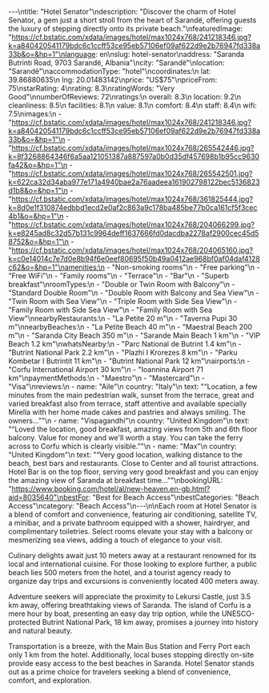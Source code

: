 ---\ntitle: "Hotel Senator"\ndescription: "Discover the charm of Hotel Senator, a gem just a short stroll from the heart of Sarandë, offering guests the luxury of stepping directly onto its private beach."\nfeaturedImage: "https://cf.bstatic.com/xdata/images/hotel/max1024x768/241218346.jpg?k=a840420541179bdc6c1ccff53ce95eb57106ef09af622d9e2b76947fd338a33b&o=&hp=1"\nlanguage: en\nslug: hotel-senator\naddress: "Saranda Butrinti Road, 9703 Sarandë, Albania"\ncity: "Sarandë"\nlocation: "Sarandë"\naccommodationType: "hotel"\ncoordinates:\n  lat: 39.86880635\n  lng: 20.01483142\nprice: "US$75"\npriceFrom: 75\nstarRating: 4\nrating: 8.3\nratingWords: "Very Good"\nnumberOfReviews: 72\nratings:\n  overall: 8.3\n  location: 9.2\n  cleanliness: 8.5\n  facilities: 8.1\n  value: 8.1\n  comfort: 8.4\n  staff: 8.4\n  wifi: 7.5\nimages:\n  - "https://cf.bstatic.com/xdata/images/hotel/max1024x768/241218346.jpg?k=a840420541179bdc6c1ccff53ce95eb57106ef09af622d9e2b76947fd338a33b&o=&hp=1"\n  - "https://cf.bstatic.com/xdata/images/hotel/max1024x768/265542446.jpg?k=8f3268864346f6a5aa121051387a887597a0b0d35df457698b1b95cc9630fa42&o=&hp=1"\n  - "https://cf.bstatic.com/xdata/images/hotel/max1024x768/265542501.jpg?k=622ca32d34aba977e171a4940bae2a76aadeea161902798122bec5136823d1b8&o=&hp=1"\n  - "https://cf.bstatic.com/xdata/images/hotel/max1024x768/361825444.jpg?k=8d0e1f310874edbbd1ecd2e0af2c863a9c178ba485be77b0ca161cf5f3cec4b1&o=&hp=1"\n  - "https://cf.bstatic.com/xdata/images/hotel/max1024x768/204066299.jpg?k=e8245ad8c32d57b131c9964deff1637666fd0dacdba2278af2900cec45d58752&o=&hp=1"\n  - "https://cf.bstatic.com/xdata/images/hotel/max1024x768/204065160.jpg?k=c0e14014c7e7d0e8b94f6e0eef80695f50b49a0412ae968bf0af04daf4128c62&o=&hp=1"\namenities:\n  - "Non-smoking rooms"\n  - "Free parking"\n  - "Free WiFi"\n  - "Family rooms"\n  - "Terrace"\n  - "Bar"\n  - "Superb breakfast"\nroomTypes:\n  - "Double or Twin Room with Balcony"\n  - "Standard Double Room"\n  - "Double Room with Balcony and Sea View"\n  - "Twin Room with Sea View"\n  - "Triple Room with Side Sea View"\n  - "Family Room with Side Sea View"\n  - "Family Room with Sea View"\nnearbyRestaurants:\n  - "La Petite 20 m"\n  - "Taverna Pupi 30 m"\nnearbyBeaches:\n  - "La Petite Beach 40 m"\n  - "Maestral Beach 200 m"\n  - "Saranda City Beach 350 m"\n  - "Sarande Main Beach 1 km"\n  - "VIP Beach 1.2 km"\nwhatsNearby:\n  - "Parc National de Butrint 1.4 km"\n  - "Butrint National Park 2.2 km"\n  - "Plazhi I Krorezes 8 km"\n  - "Parku Kombetar I Butrintit 11 km"\n  - "Butrint National Park 12 km"\nairports:\n  - "Corfu International Airport 30 km"\n  - "Ioannina Airport 71 km"\npaymentMethods:\n  - "Maestro"\n  - "Mastercard"\n  - "Visa"\nreviews:\n  - name: "Aile"\n    country: "Italy"\n    text: "“Location, a few minutes from the main pedestrian walk, sunset from the terrace, great and varied breakfast also from terrace, staff attentive and available specially Mirella with her home made cakes and pastries and always smiling. The owners...”"\n  - name: "Vispagandhi"\n    country: "United Kingdom"\n    text: "“Loved the location, good breakfast, amazing views from 5th and 6th floor balcony. Value for money and we'll worth a stay. You can take the ferry across to Corfu which is clearly visible.”"\n  - name: "Max"\n    country: "United Kingdom"\n    text: "“Very good location, walking distance to the beach, best bars and restaurants. Close to Center and all tourist attractions. Hotel Bar is on the top floor, serving very good breakfast and you can enjoy the amazing view of Saranda at breakfast time...”"\nbookingURL: "https://www.booking.com/hotel/al/new-heaven.en-gb.html?aid=8035640"\nbestFor: "Best for Beach Access"\nbestCategories: "Beach Access"\ncategory: "Beach Access"\n---\n\nEach room at Hotel Senator is a blend of comfort and convenience, featuring air conditioning, satellite TV, a minibar, and a private bathroom equipped with a shower, hairdryer, and complimentary toiletries. Select rooms elevate your stay with a balcony or mesmerizing sea views, adding a touch of elegance to your visit.

Culinary delights await just 10 meters away at a restaurant renowned for its local and international cuisine. For those looking to explore further, a public beach lies 500 meters from the hotel, and a tourist agency ready to organize day trips and excursions is conveniently located 400 meters away.

Adventure seekers will appreciate the proximity to Lekursi Castle, just 3.5 km away, offering breathtaking views of Saranda. The island of Corfu is a mere hour by boat, presenting an easy day trip option, while the UNESCO-protected Butrint National Park, 18 km away, promises a journey into history and natural beauty.

Transportation is a breeze, with the Main Bus Station and Ferry Port each only 1 km from the hotel. Additionally, local buses stopping directly on-site provide easy access to the best beaches in Saranda. Hotel Senator stands out as a prime choice for travelers seeking a blend of convenience, comfort, and exploration.